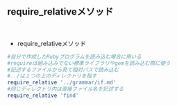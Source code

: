 ## require_relativeメソッド  
<br>

- require_relativeメソッド  
```rb
#自分で作成したRubyプログラムを読み込む場合に用いる
#requireは組み込みでない標準ライブラリやgemを読み込む際に使う
#記述するファイルから見て相対パスで読み込む
#../は１つの上のディレクトリを指す
require_relative '../grammar/if.md'
#同じディレクトリ内は直接ファイル名を記述する
require_relative 'find'
```